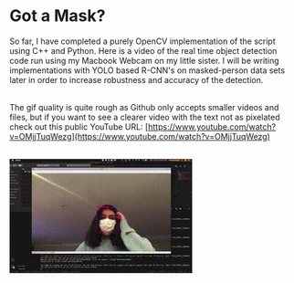 # Got a Mask?

So far, I have completed a purely OpenCV implementation of the script using C++ and Python. Here is a video of the real time object detection code run using my Macbook Webcam on my little sister. I will be writing implementations with YOLO based R-CNN's on masked-person data sets later in order to increase robustness and accuracy of the detection. <br/> <br/>

The gif quality is quite rough as Github only accepts smaller videos and files, but if you want to see a clearer video with the text not as pixelated check out this public YouTube URL: [https://www.youtube.com/watch?v=OMjjTuqWezg](https://www.youtube.com/watch?v=OMjjTuqWezg)<br/> <br/>

![gif](media/OpenCVDemo.gif)



